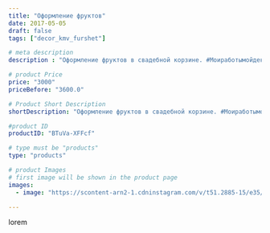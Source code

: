 ```yaml
---
title: "Оформление фруктов"
date: 2017-05-05
draft: false
tags: ["decor_kmv_furshet"]

# meta description
description : "Оформление фруктов в свадебной корзине. #Моиработымойдекор"

# product Price
price: "3000"
priceBefore: "3600.0"

# Product Short Description
shortDescription: "Оформление фруктов в свадебной корзине. #Моиработымойдекор"

#product ID
productID: "BTuVa-XFFcf"

# type must be "products"
type: "products"

# product Images
# first image will be shown in the product page
images:
  - image: "https://scontent-arn2-1.cdninstagram.com/v/t51.2885-15/e35/18299943_1889760447970216_5200210818469199872_n.jpg?se=8&tp=1&_nc_ht=scontent-arn2-1.cdninstagram.com&_nc_cat=104&_nc_ohc=bj_z619pIHsAX8ZxI7l&oh=b7e505d8339d11b016512eddfb87cf0d&oe=60732988&ig_cache_key=MTUwODIzNzEzNzg1ODAyNTI0Nw%3D%3D.2"

---
```

lorem
